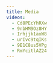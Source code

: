 ```yaml
---
title: Media
videos:
  - Cd8PEcYhRXw
  - 9nbHM9Oz8HY
  - Irhjjk1axW8
  - urIvc9tqIKs
  - 9E1C8us5VPg
  - RmYcitlAZ24
---
```

